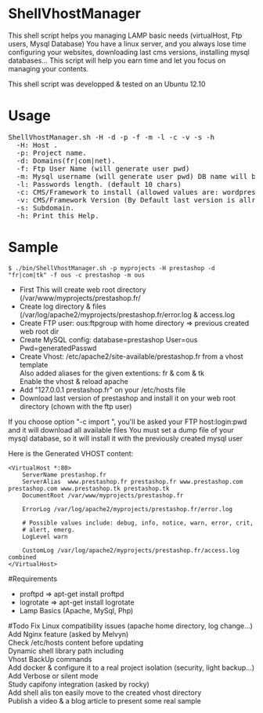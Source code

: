 ShellVhostManager
=================

This shell script helps you managing LAMP basic needs (virtualHost, Ftp users, Mysql Database)
You have a linux server, and you always lose time configuring your websites, downloading last cms versions, installing mysql databases...
This script will help you earn time and let you focus on managing your contents.

This shell script was developped & tested on an Ubuntu 12.10 

Usage
=================

<pre>ShellVhostManager.sh -H -d -p -f -m -l -c -v -s -h  
  -H: Host .  
  -p: Project name.  
  -d: Domains(fr|com|net).  
  -f: Ftp User Name (will generate user pwd)  
  -m: Mysql username (will generate user pwd) DB name will be the host name  
  -l: Passwords length. (default 10 chars)  
  -c: CMS/Framework to install (allowed values are: wordpress, prestashop, sf2, import)  
  -v: CMS/Framework Version (By Default last version is allready set)  
  -s: Subdomain.  
  -h: Print this Help.  
</pre>

Sample
=================



    $ ./bin/ShellVhostManager.sh -p myprojects -H prestashop -d "fr|com|tk" -f ous -c prestashop -m ous

- First This will create web root directory (/var/www/myprojects/prestashop.fr/
- Create log directory & files (/var/log/apache2/myprojects/prestashop.fr/error.log & access.log
- Create FTP user: ous:ftpgroup with home directory => previous created web root dir
- Create MySQL config: database=prestashop User=ous Pwd=generatedPasswd
- Create Vhost: /etc/apache2/site-available/prestashop.fr from a vhost template  
Also added aliases for the given extentions: fr & com & tk  
Enable the vhost & reload apache 
- Add "127.0.0.1 prestashop.fr" on your /etc/hosts file
- Download last version of prestashop and install it on your web root directory (chown with the ftp user)

If you choose option "-c import ", you'll be asked your FTP host:login:pwd and it will download all available files
You must set a dump file of your mysql database, so it will install it with the previously created mysql user

Here is the Generated VHOST content:


    <VirtualHost *:80>
        ServerName prestashop.fr
        ServerAlias  www.prestashop.fr prestashop.fr www.prestashop.com prestashop.com www.prestashop.tk prestashop.tk
        DocumentRoot /var/www/myprojects/prestashop.fr
        
        ErrorLog /var/log/apache2/myprojects/prestashop.fr/error.log

        # Possible values include: debug, info, notice, warn, error, crit,
        # alert, emerg.
        LogLevel warn

        CustomLog /var/log/apache2/myprojects/prestashop.fr/access.log combined
    </VirtualHost>


#Requirements

- proftpd => apt-get install proftpd 
- logrotate => apt-get install logrotate
- Lamp Basics (Apache, MySql, Php)
  
#Todo
Fix Linux compatibility issues (apache home directory, log change...)  
Add Nginx feature (asked by Melvyn)  
Check /etc/hosts content before updating  
Dynamic shell library path including  
Vhost BackUp commands  
Add docker & configure it to a real project isolation (security, light backup...)  
Add Verbose or silent mode  
Study capifony integration (asked by rocky)  
Add shell alis ton easily move to the created vhost directory  
Publish a video & a blog article to present some real sample  
